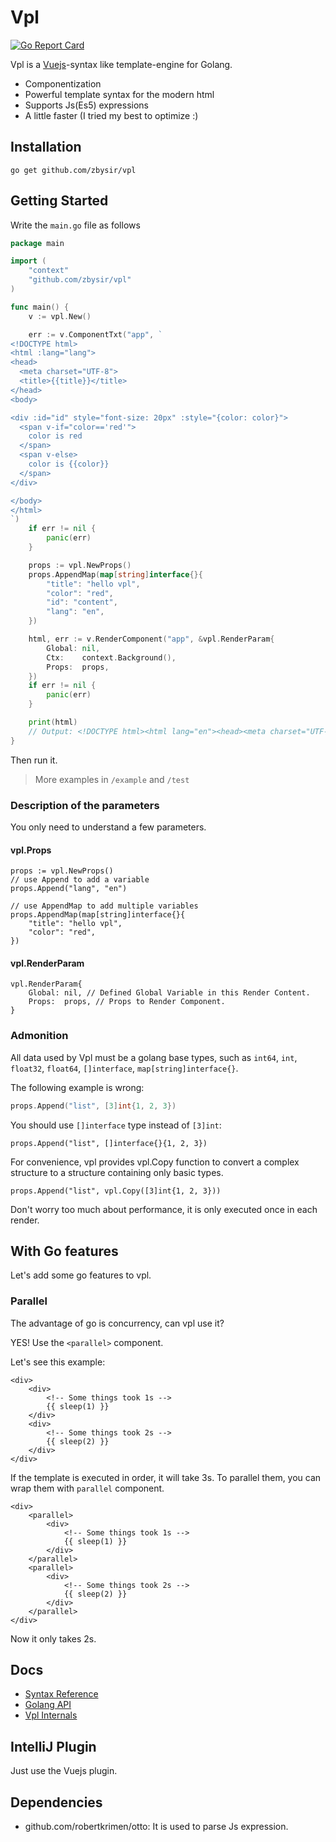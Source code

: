 # Vpl
[![Go Report Card](https://goreportcard.com/badge/github.com/zbysir/vpl)](https://goreportcard.com/report/github.com/zbysir/vpl)

Vpl is a [Vuejs](https://vuejs.org)-syntax like template-engine for Golang.

- Componentization
- Powerful template syntax for the modern html
- Supports Js(Es5) expressions
- A little faster (I tried my best to optimize :)

## Installation
```
go get github.com/zbysir/vpl
```

## Getting Started
Write the `main.go` file as follows

```go
package main

import (
	"context"
	"github.com/zbysir/vpl"
)

func main() {
	v := vpl.New()

	err := v.ComponentTxt("app", `
<!DOCTYPE html>
<html :lang="lang">
<head>
  <meta charset="UTF-8">
  <title>{{title}}</title>
</head>
<body>

<div :id="id" style="font-size: 20px" :style="{color: color}">
  <span v-if="color=='red'">
    color is red
  </span>
  <span v-else>
    color is {{color}}
  </span>
</div>

</body>
</html>
`)
	if err != nil {
		panic(err)
	}

	props := vpl.NewProps()
	props.AppendMap(map[string]interface{}{
		"title": "hello vpl",
		"color": "red",
		"id": "content",
		"lang": "en",
	})

	html, err := v.RenderComponent("app", &vpl.RenderParam{
		Global: nil,
		Ctx:    context.Background(),
		Props:  props,
	})
	if err != nil {
		panic(err)
	}

	print(html)
	// Output: <!DOCTYPE html><html lang="en"><head><meta charset="UTF-8"><title>hello vpl</title></head><body><div style="color: red; font-size: 20px;"><span>color is red</span></div></body></html>
}

```

Then run it.

> More examples in `/example` and `/test`

### Description of the parameters
You only need to understand a few parameters.

#### vpl.Props
```
props := vpl.NewProps()
// use Append to add a variable
props.Append("lang", "en")

// use AppendMap to add multiple variables 
props.AppendMap(map[string]interface{}{
    "title": "hello vpl",
    "color": "red",
})
```

#### vpl.RenderParam

```
vpl.RenderParam{
    Global: nil, // Defined Global Variable in this Render Content.
    Props:  props, // Props to Render Component.
}
```

### Admonition

All data used by Vpl must be a golang base types, such as `int64`, `int`, `float32`, `float64`, `[]interface`, `map[string]interface{}`.

The following example is wrong:
```go
props.Append("list", [3]int{1, 2, 3})
```
You should use `[]interface` type instead of `[3]int`:
```
props.Append("list", []interface{}{1, 2, 3})
```

For convenience, vpl provides vpl.Copy function to convert a complex structure to a structure containing only basic types.
```
props.Append("list", vpl.Copy([3]int{1, 2, 3}))
```

Don't worry too much about performance, it is only executed once in each render.

## With Go features
Let's add some go features to vpl.

### Parallel
The advantage of go is concurrency, can vpl use it?

YES! Use the `<parallel>` component.

Let's see this example:
```vue
<div>
    <div>
        <!-- Some things took 1s -->
        {{ sleep(1) }} 
    </div>
    <div>
        <!-- Some things took 2s -->
        {{ sleep(2) }} 
    </div>
</div>
```
If the template is executed in order, it will take 3s. To parallel them, you can wrap them with `parallel` component.

```vue
<div>
    <parallel>
        <div>
            <!-- Some things took 1s -->
            {{ sleep(1) }} 
        </div>
    </parallel>
    <parallel>
        <div>
            <!-- Some things took 2s -->
            {{ sleep(2) }} 
        </div>
    </parallel>
</div>
```
Now it only takes 2s.

## Docs
- [Syntax Reference](./doc/syntax.md)
- [Golang API](./doc/api.md)
- [Vpl Internals](./doc/internal.md)

## IntelliJ Plugin
Just use the Vuejs plugin.

## Dependencies
- github.com/robertkrimen/otto: It is used to parse Js expression.
